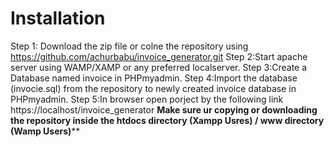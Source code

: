 # Installation
Step 1: Download the zip file or colne the repository using https://github.com/achurbabu/invoice_generator.git
Step 2:Start apache server using WAMP/XAMP or any preferred localserver.
Step 3:Create a Database named invoice in PHPmyadmin.
Step 4:Import the database (invocie.sql) from the repository to newly created invoice database in PHPmyadmin.
Step 5:In browser open porject by the following link https://localhost/invoice_generator
****Make sure ur copying or downloading the repository inside the htdocs directory (Xampp Usres) / www directory (Wamp Users)******
